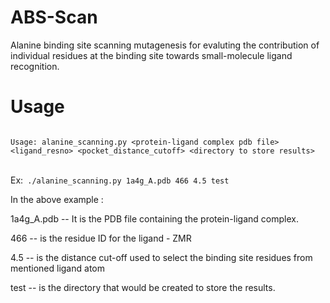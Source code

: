 ABS-Scan
========

Alanine binding site scanning mutagenesis for evaluting the contribution of individual residues at the binding site towards small-molecule ligand recognition.

Usage
======
<code>
Usage: alanine_scanning.py &lt;protein-ligand complex pdb file&gt; &lt;ligand_resno&gt; &lt;pocket_distance_cutoff&gt; &lt;directory to store results&gt;
</code></br>

Ex:<code> ./alanine_scanning.py 1a4g_A.pdb 466 4.5 test</code>
</br>

In the above example :

1a4g_A.pdb -- It is the PDB file containing the protein-ligand complex.

466 -- is the residue ID for the ligand - ZMR

4.5 -- is the distance cut-off used to select the binding site residues from mentioned ligand atom

test -- is the directory that would be created to store the results.
